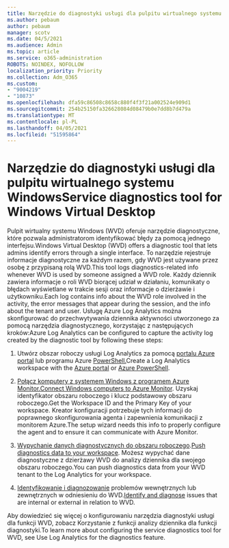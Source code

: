 ```yaml
---
title: Narzędzie do diagnostyki usługi dla pulpitu wirtualnego systemu Windows
ms.author: pebaum
author: pebaum
manager: scotv
ms.date: 04/5/2021
ms.audience: Admin
ms.topic: article
ms.service: o365-administration
ROBOTS: NOINDEX, NOFOLLOW
localization_priority: Priority
ms.collection: Adm_O365
ms.custom:
- "9004219"
- "10873"
ms.openlocfilehash: dfa59c86508c8658c880f4f3f21a002524e909d1
ms.sourcegitcommit: 254b25150fa326628084d08479b0e7dd8b7d479a
ms.translationtype: MT
ms.contentlocale: pl-PL
ms.lasthandoff: 04/05/2021
ms.locfileid: "51595864"
---
```

# <a name="service-diagnostics-tool-for-windows-virtual-desktop"></a><span data-ttu-id="13bfc-102">Narzędzie do diagnostyki usługi dla pulpitu wirtualnego systemu Windows</span><span class="sxs-lookup"><span data-stu-id="13bfc-102">Service diagnostics tool for Windows Virtual Desktop</span></span>

<span data-ttu-id="13bfc-103">Pulpit wirtualny systemu Windows (WVD) oferuje narzędzie diagnostyczne, które pozwala administratorom identyfikować błędy za pomocą jednego interfejsu.</span><span class="sxs-lookup"><span data-stu-id="13bfc-103">Windows Virtual Desktop (WVD) offers a diagnostic tool that lets admins identify errors through a single interface.</span></span> <span data-ttu-id="13bfc-104">To narzędzie rejestruje informacje diagnostyczne za każdym razem, gdy WVD jest używane przez osobę z przypisaną rolą WVD.</span><span class="sxs-lookup"><span data-stu-id="13bfc-104">This tool logs diagnostics-related info whenever WVD is used by someone assigned a WVD role.</span></span> <span data-ttu-id="13bfc-105">Każdy dziennik zawiera informacje o roli WVD biorącej udział w działaniu, komunikaty o błędach wyświetlane w trakcie sesji oraz informacje o dzierżawie i użytkowniku.</span><span class="sxs-lookup"><span data-stu-id="13bfc-105">Each log contains info about the WVD role involved in the activity, the error messages that appear during the session, and the info about the tenant and user.</span></span> <span data-ttu-id="13bfc-106">Usługę Azure Log Analytics można skonfigurować do przechwytywania dziennika aktywności utworzonego za pomocą narzędzia diagnostycznego, korzystając z następujących kroków:</span><span class="sxs-lookup"><span data-stu-id="13bfc-106">Azure Log Analytics can be configured to capture the activity log created by the diagnostic tool by following these steps:</span></span>

1. <span data-ttu-id="13bfc-107">Utwórz obszar roboczy usługi Log Analytics za pomocą [portalu Azure portal](https://go.microsoft.com/fwlink/?linkid=2129500) lub programu Azure [PowerShell.](https://go.microsoft.com/fwlink/?linkid=2129501)</span><span class="sxs-lookup"><span data-stu-id="13bfc-107">Create a Log Analytics workspace with the [Azure portal](https://go.microsoft.com/fwlink/?linkid=2129500) or [Azure PowerShell](https://go.microsoft.com/fwlink/?linkid=2129501).</span></span>

1. <span data-ttu-id="13bfc-108">[Połącz komputery z systemem Windows z programem Azure Monitor.](https://go.microsoft.com/fwlink/?linkid=2129913)</span><span class="sxs-lookup"><span data-stu-id="13bfc-108">[Connect Windows computers to Azure Monitor](https://go.microsoft.com/fwlink/?linkid=2129913).</span></span> <span data-ttu-id="13bfc-109">Uzyskaj identyfikator obszaru roboczego i klucz podstawowy obszaru roboczego.</span><span class="sxs-lookup"><span data-stu-id="13bfc-109">Get the Workspace ID and the Primary Key of your workspace.</span></span> <span data-ttu-id="13bfc-110">Kreator konfiguracji potrzebuje tych informacji do poprawnego skonfigurowania agenta i zapewnienia komunikacji z monitorem Azure.</span><span class="sxs-lookup"><span data-stu-id="13bfc-110">The setup wizard needs this info to properly configure the agent and to ensure it can communicate with Azure Monitor.</span></span>

1. <span data-ttu-id="13bfc-111">[Wypychanie danych diagnostycznych do obszaru roboczego](https://go.microsoft.com/fwlink/?linkid=2128284).</span><span class="sxs-lookup"><span data-stu-id="13bfc-111">[Push diagnostics data to your workspace](https://go.microsoft.com/fwlink/?linkid=2128284).</span></span> <span data-ttu-id="13bfc-112">Możesz wypychać dane diagnostyczne z dzierżawy WVD do analizy dziennika dla swojego obszaru roboczego.</span><span class="sxs-lookup"><span data-stu-id="13bfc-112">You can push diagnostics data from your WVD tenant to the Log Analytics for your workspace.</span></span>

1. <span data-ttu-id="13bfc-113">[Identyfikowanie i diagnozowanie](https://docs.microsoft.com/azure/virtual-desktop/diagnostics-role-service#diagnose-issues-with-powershell) problemów wewnętrznych lub zewnętrznych w odniesieniu do WVD.</span><span class="sxs-lookup"><span data-stu-id="13bfc-113">[Identify and diagnose](https://docs.microsoft.com/azure/virtual-desktop/diagnostics-role-service#diagnose-issues-with-powershell) issues that are internal or external in relation to WVD.</span></span>

<span data-ttu-id="13bfc-114">Aby dowiedzieć się więcej o konfigurowaniu narzędzia diagnostyki usługi dla funkcji WVD, zobacz Korzystanie z funkcji analizy dziennika dla funkcji diagnostyki.</span><span class="sxs-lookup"><span data-stu-id="13bfc-114">To learn more about configuring the service diagnostics tool for WVD, see Use Log Analytics for the diagnostics feature.</span></span>